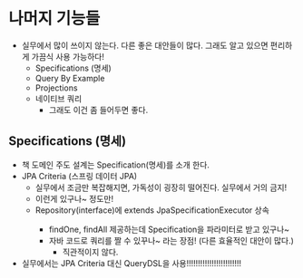 # 나머지 기능들
- 실무에서 많이 쓰이지 않는다. 다른 좋은 대안들이 많다. 그래도 알고 있으면 편리하게 가끔식 사용 가능하다!
  - Specifications (명세)
  - Query By Example
  - Projections
  - 네이티브 쿼리
    - 그래도 이건 좀 들어두면 좋다.
  
## Specifications (명세)
- 책 도메인 주도 설계는 Specification(명세)를 소개 한다.
- JPA Criteria (스프링 데이터 JPA)
  - 실무에서 조금만 복잡해지면, 가독성이 굉장히 떨어진다. 실무에서 거의 금지!
  - 이런게 있구나~ 정도만!
  - Repository(interface)에 extends JpaSpecificationExecutor<Entity> 상속
    - findOne, findAll 제공하는데 Specification을 파라미터로 받고 있구나~
    - 자바 코드로 쿼리를 짤 수 있꾸나~ 라는 장점! (다른 효율적인 대안이 많다.)
      - 직관적이지 않다.
- 실무에서는 JPA Criteria 대신 QueryDSL을 사용!!!!!!!!!!!!!!!!!!!!!!!!
